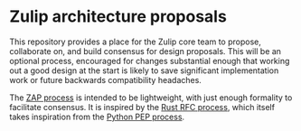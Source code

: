 # Zulip architecture proposals

This repository provides a place for the Zulip core team to propose, collaborate
on, and build consensus for design proposals. This will be an optional process,
encouraged for changes substantial enough that working out a good design at the
start is likely to save significant implementation work or future backwards
compatibility headaches.

The [ZAP process](./text/0001-zap-process.md) is intended to be
lightweight, with just enough formality to facilitate consensus. It is
inspired by the [Rust RFC process](https://github.com/rust-lang/rfcs),
which itself takes inspiration from the [Python PEP
process](https://peps.python.org/).
